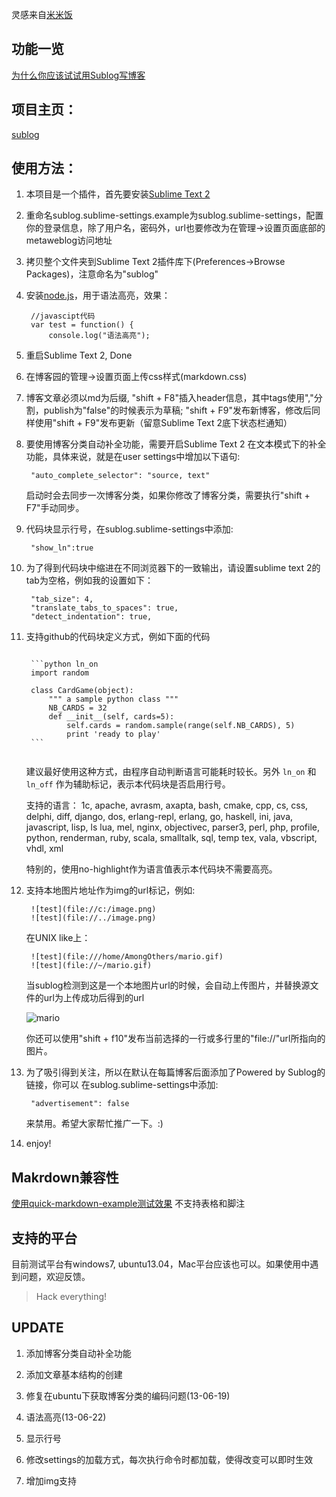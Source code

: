 <!--sublog
{
    "title":"Sublog: 支持Markdown和语法高亮的跨平台博客客户端",
    "category":"Thinking",
    "tags":"",
    "publish":"true",
    "blog_id":"3151861"
}
sublog-->

灵感来自[米米饭](http://www.cnblogs.com/meetrice/archive/2013/02/14/2911238.html)

## 功能一览
[为什么你应该试试用Sublog写博客](http://www.cnblogs.com/zhengwenwei/p/3175646.html)

## 项目主页：
[sublog](https://github.com/AmongOthers/sublog)


## 使用方法：

1. 本项目是一个插件，首先要安装[Sublime Text 2](http://www.sublimetext.com/2)

1. 重命名sublog.sublime-settings.example为sublog.sublime-settings，配置你的登录信息，除了用户名，密码外，url也要修改为在管理->设置页面底部的metaweblog访问地址

1. 拷贝整个文件夹到Sublime Text 2插件库下(Preferences->Browse Packages)，注意命名为"sublog"

1. 安装[node.js](http://nodejs.org/)，用于语法高亮，效果：

		//javascipt代码
		var test = function() {
			console.log("语法高亮");


1. 重启Sublime Text 2, Done

1. 在博客园的管理->设置页面上传css样式(markdown.css)

1. 博客文章必须以md为后缀, "shift + F8"插入header信息，其中tags使用","分割，publish为"false"的时候表示为草稿; "shift + F9"发布新博客，修改后同样使用"shift + F9"发布更新（留意Sublime Text 2底下状态栏通知）

1. 要使用博客分类自动补全功能，需要开启Sublime Text 2 在文本模式下的补全功能，具体来说，就是在user settings中增加以下语句:

		"auto_complete_selector": "source, text"

	启动时会去同步一次博客分类，如果你修改了博客分类，需要执行"shift + F7"手动同步。

1. 代码块显示行号，在sublog.sublime-settings中添加:

	    "show_ln":true

1. 为了得到代码块中缩进在不同浏览器下的一致输出，请设置sublime text 2的tab为空格，例如我的设置如下：

		"tab_size": 4,
		"translate_tabs_to_spaces": true,
		"detect_indentation": true,

1. 支持github的代码块定义方式，例如下面的代码

	<pre><code class="no-highlight">
	```python ln_on
	import random

	class CardGame(object):
	    """ a sample python class """
	    NB_CARDS = 32
	    def __init__(self, cards=5):
	        self.cards = random.sample(range(self.NB_CARDS), 5)
	        print 'ready to play'
	```
	</code></pre>

	建议最好使用这种方式，由程序自动判断语言可能耗时较长。另外 `ln_on` 和 `ln_off` 作为辅助标记，表示本代码块是否启用行号。

	支持的语言： 1c, apache, avrasm, axapta, bash, cmake, cpp, cs, css, delphi, diff, django, dos, erlang-repl, erlang, go, haskell, ini, java, javascript, lisp, ls lua, mel, nginx, objectivec, parser3, perl, php, profile, python, renderman, ruby, scala, smalltalk, sql, temp tex, vala, vbscript, vhdl, xml

	特别的，使用no-highlight作为语言值表示本代码块不需要高亮。

1. 支持本地图片地址作为img的url标记，例如:

		![test](file://c:/image.png)
		![test](file://../image.png)

	在UNIX like上：

		![test](file:///home/AmongOthers/mario.gif)
		![test](file://~/mario.gif)

	当sublog检测到这是一个本地图片url的时候，会自动上传图片，并替换源文件的url为上传成功后得到的url

	![mario](http://images.cnitblog.com/blog/274442/201307/05151459-924c04129ec64e7fafac6a8ff040eb8f.gif)

	你还可以使用"shift + f10"发布当前选择的一行或多行里的"file://"url所指向的图片。

1. 为了吸引得到关注，所以在默认在每篇博客后面添加了Powered by Sublog的链接，你可以
在sublog.sublime-settings中添加:

		"advertisement": false

	来禁用。希望大家帮忙推广一下。:)

1. enjoy!

## Makrdown兼容性
[使用quick-markdown-example测试效果](http://www.cnblogs.com/zhengwenwei/archive/2013/06/05/3118185.html) 不支持表格和脚注


## 支持的平台
目前测试平台有windows7, ubuntu13.04，Mac平台应该也可以。如果使用中遇到问题，欢迎反馈。

> Hack everything!

## UPDATE

1. 添加博客分类自动补全功能

1. 添加文章基本结构的创建

1. 修复在ubuntu下获取博客分类的编码问题(13-06-19)

1. 语法高亮(13-06-22)

1. 显示行号

1. 修改settings的加载方式，每次执行命令时都加载，使得改变可以即时生效

1. 增加img支持